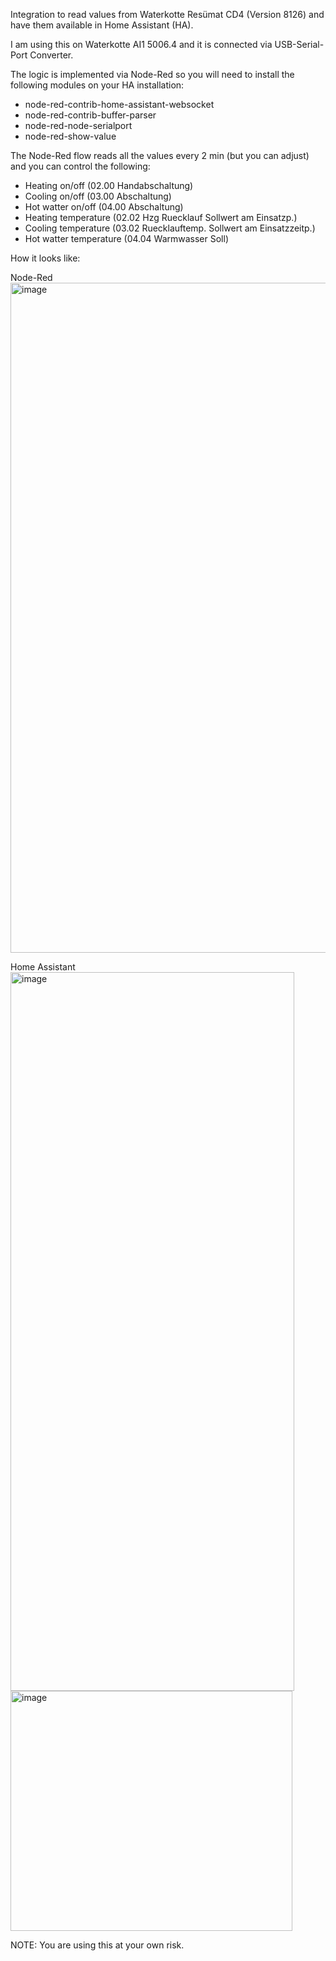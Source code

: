 
Integration to read values from Waterkotte Resümat CD4 (Version 8126) and have them available in Home Assistant (HA).

I am using this on Waterkotte AI1 5006.4 and it is connected via USB-Serial-Port Converter.

The logic is implemented via Node-Red so you will need to install the following modules on your HA installation:
* node-red-contrib-home-assistant-websocket
* node-red-contrib-buffer-parser
* node-red-node-serialport
* node-red-show-value


The Node-Red flow reads all the values every 2 min (but you can adjust) and you can control the following:
* Heating on/off (02.00 Handabschaltung)
* Cooling on/off (03.00 Abschaltung)
* Hot watter on/off (04.00 Abschaltung)
* Heating temperature (02.02 Hzg Ruecklauf Sollwert am Einsatzp.)
* Cooling temperature (03.02 Ruecklauftemp. Sollwert am Einsatzzeitp.)
* Hot watter temperature (04.04 Warmwasser Soll)

How it looks like:

Node-Red
<img width="2558" height="1072" alt="image" src="https://github.com/user-attachments/assets/98c0afa0-8944-4a7f-93b5-8d8920e344ce" />

Home Assistant
<img width="454" height="1150" alt="image" src="https://github.com/user-attachments/assets/dfe4b228-b4cf-4e25-abcf-7a442aedcf9e" />
<img width="451" height="384" alt="image" src="https://github.com/user-attachments/assets/a5154e80-98a4-440b-be5b-3f688fd51c08" />




NOTE: You are using this at your own risk.
